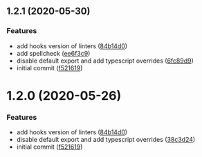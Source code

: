 ## 1.2.1 (2020-05-30)


### Features

* add hooks version of linters ([84b14d0](https://github.com/notum-cz/eslint-config-notum-react/commit/84b14d08ac4a30a7b292938b07df40cd22936311))
* add spellcheck ([ee6f3c9](https://github.com/notum-cz/eslint-config-notum-react/commit/ee6f3c99095e92c54d037d9255ee647b15fa402a))
* disable default export and add typescript overrides ([6fc89d9](https://github.com/notum-cz/eslint-config-notum-react/commit/6fc89d915ee03b00c90e6ed61b9b55a541477a17))
* initial commit ([f521619](https://github.com/notum-cz/eslint-config-notum-react/commit/f5216191d17b717bb9a3b2af5137670bcb8d6e3c))



# 1.2.0 (2020-05-26)


### Features

* add hooks version of linters ([84b14d0](https://github.com/notum-cz/eslint-config-notum-react/commit/84b14d08ac4a30a7b292938b07df40cd22936311))
* disable default export and add typescript overrides ([38c3d24](https://github.com/notum-cz/eslint-config-notum-react/commit/38c3d245d3ae830dbf988fd6d8187e72a060c132))
* initial commit ([f521619](https://github.com/notum-cz/eslint-config-notum-react/commit/f5216191d17b717bb9a3b2af5137670bcb8d6e3c))



